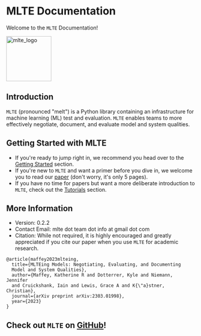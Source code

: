 
# MLTE Documentation

Welcome to the `MLTE` Documentation! 

<img src="https://raw.githubusercontent.com/mlte-team/mlte/master/assets/MLTE_Logo_Color.svg" alt="mlte_logo" width="120"/>

## Introduction

`MLTE` (pronounced "melt") is a Python library containing an infrastructure for machine learning (ML) test and evaluation. `MLTE` enables teams to more effectively negotiate, document, and evaluate model and system qualities. 

## Getting Started with MLTE

- If you're ready to jump right in, we recommend you head over to the [Getting Started](getting_started.md) section.
- If you're new to `MLTE` and want a primer before you dive in, we welcome you to read our <a href="https://arxiv.org/abs/2303.01998" target="_blank">paper</a> (don't worry, it's only 5 pages).
- If you have no time for papers but want a more deliberate introduction to `MLTE`, check out the [Tutorials](tutorial0.md) section.

## More Information

- Version: 0.2.2
- Contact Email: mlte dot team dot info at gmail dot com
- Citation: While not required, it is highly encouraged and greatly appreciated if you cite our paper when you use `MLTE` for academic research.

```
@article{maffey2023mlteing,
  title={MLTEing Models: Negotiating, Evaluating, and Documenting 
  Model and System Qualities},
  author={Maffey, Katherine R and Dotterrer, Kyle and Niemann, Jennifer 
  and Cruickshank, Iain and Lewis, Grace A and K{\"a}stner, Christian},
  journal={arXiv preprint arXiv:2303.01998},
  year={2023}
}
```

## Check out `MLTE` on <a href="https://github.com/mlte-team/mlte" target="_blank">GitHub</a>!